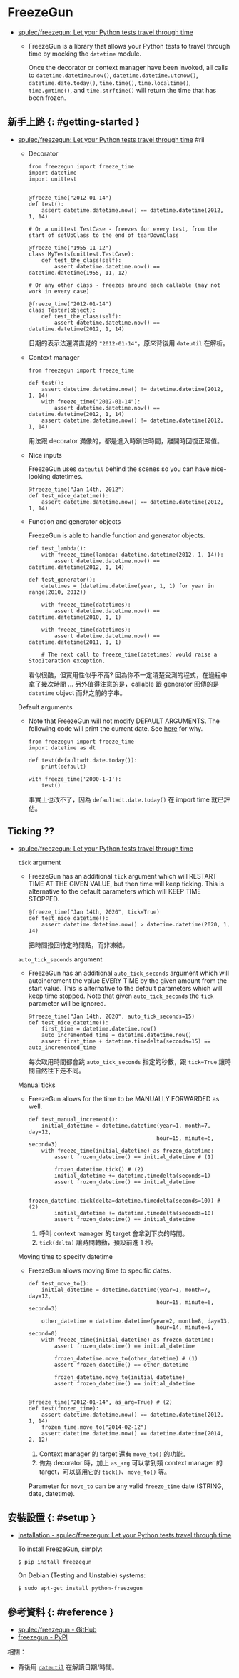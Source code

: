 # FreezeGun

  - [spulec/freezegun: Let your Python tests travel through time](https://github.com/spulec/freezegun)

      - FreezeGun is a library that allows your Python tests to travel through time by mocking the `datetime` module.

        Once the decorator or context manager have been invoked, all calls to `datetime.datetime.now()`, `datetime.datetime.utcnow()`, `datetime.date.today()`, `time.time()`, `time.localtime()`, `time.gmtime()`, and `time.strftime()` will return the time that has been frozen.

## 新手上路 {: #getting-started }

  - [spulec/freezegun: Let your Python tests travel through time](https://github.com/spulec/freezegun) #ril

      - Decorator

            from freezegun import freeze_time
            import datetime
            import unittest


            @freeze_time("2012-01-14")
            def test():
                assert datetime.datetime.now() == datetime.datetime(2012, 1, 14)

            # Or a unittest TestCase - freezes for every test, from the start of setUpClass to the end of tearDownClass

            @freeze_time("1955-11-12")
            class MyTests(unittest.TestCase):
                def test_the_class(self):
                    assert datetime.datetime.now() == datetime.datetime(1955, 11, 12)

            # Or any other class - freezes around each callable (may not work in every case)

            @freeze_time("2012-01-14")
            class Tester(object):
                def test_the_class(self):
                    assert datetime.datetime.now() == datetime.datetime(2012, 1, 14)

        日期的表示法還滿直覺的 `"2012-01-14"`，原來背後用 `dateutil` 在解析。

      - Context manager

            from freezegun import freeze_time

            def test():
                assert datetime.datetime.now() != datetime.datetime(2012, 1, 14)
                with freeze_time("2012-01-14"):
                    assert datetime.datetime.now() == datetime.datetime(2012, 1, 14)
                assert datetime.datetime.now() != datetime.datetime(2012, 1, 14)

        用法跟 decorator 滿像的，都是進入時鎖住時間，離開時回復正常值。

      - Nice inputs

        FreezeGun uses `dateutil` behind the scenes so you can have nice-looking datetimes.

            @freeze_time("Jan 14th, 2012")
            def test_nice_datetime():
                assert datetime.datetime.now() == datetime.datetime(2012, 1, 14)

      - Function and generator objects

        FreezeGun is able to handle function and generator objects.

            def test_lambda():
                with freeze_time(lambda: datetime.datetime(2012, 1, 14)):
                    assert datetime.datetime.now() == datetime.datetime(2012, 1, 14)

            def test_generator():
                datetimes = (datetime.datetime(year, 1, 1) for year in range(2010, 2012))

                with freeze_time(datetimes):
                    assert datetime.datetime.now() == datetime.datetime(2010, 1, 1)

                with freeze_time(datetimes):
                    assert datetime.datetime.now() == datetime.datetime(2011, 1, 1)

                # The next call to freeze_time(datetimes) would raise a StopIteration exception.

        看似很酷，但實用性似乎不高? 因為你不一定清楚受測的程式，在過程中拿了幾次時間 ... 另外值得注意的是，callable 跟 generator 回傳的是 `datetime` object 而非之前的字串。

    Default arguments

      - Note that FreezeGun will not modify DEFAULT ARGUMENTS. The following code will print the current date. See [here](http://docs.python-guide.org/en/latest/writing/gotchas/#mutable-default-arguments) for why.

            from freezegun import freeze_time
            import datetime as dt

            def test(default=dt.date.today()):
                print(default)

            with freeze_time('2000-1-1'):
                test()

        事實上也改不了，因為 `default=dt.date.today()` 在 import time 就已評估。

## Ticking ??

  - [spulec/freezegun: Let your Python tests travel through time](https://github.com/spulec/freezegun)

    `tick` argument

      - FreezeGun has an additional `tick` argument which will RESTART TIME AT THE GIVEN VALUE, but then time will keep ticking. This is alternative to the default parameters which will KEEP TIME STOPPED.

            @freeze_time("Jan 14th, 2020", tick=True)
            def test_nice_datetime():
                assert datetime.datetime.now() > datetime.datetime(2020, 1, 14)

        把時間撥回特定時間點，而非凍結。

    `auto_tick_seconds` argument

      - FreezeGun has an additional `auto_tick_seconds` argument which will autoincrement the value EVERY TIME by the given amount from the start value. This is alternative to the default parameters which will keep time stopped. Note that given `auto_tick_seconds` the `tick` parameter will be ignored.

            @freeze_time("Jan 14th, 2020", auto_tick_seconds=15)
            def test_nice_datetime():
                first_time = datetime.datetime.now()
                auto_incremented_time = datetime.datetime.now()
                assert first_time + datetime.timedelta(seconds=15) == auto_incremented_time

        每次取用時間都會跳 `auto_tick_seconds` 指定的秒數，跟 `tick=True` 讓時間自然往下走不同。

    Manual ticks

      - FreezeGun allows for the time to be MANUALLY FORWARDED as well.

            def test_manual_increment():
                initial_datetime = datetime.datetime(year=1, month=7, day=12,
                                                    hour=15, minute=6, second=3)
                with freeze_time(initial_datetime) as frozen_datetime:
                    assert frozen_datetime() == initial_datetime # (1)

                    frozen_datetime.tick() # (2)
                    initial_datetime += datetime.timedelta(seconds=1)
                    assert frozen_datetime() == initial_datetime

                    frozen_datetime.tick(delta=datetime.timedelta(seconds=10)) # (2)
                    initial_datetime += datetime.timedelta(seconds=10)
                    assert frozen_datetime() == initial_datetime

         1. 呼叫 context manager 的 target 會拿到下次的時間。
         2. `tick(delta)` 讓時間轉動，預設前進 1 秒。

    Moving time to specify datetime

      - FreezeGun allows moving time to specific dates.

            def test_move_to():
                initial_datetime = datetime.datetime(year=1, month=7, day=12,
                                                    hour=15, minute=6, second=3)

                other_datetime = datetime.datetime(year=2, month=8, day=13,
                                                    hour=14, minute=5, second=0)
                with freeze_time(initial_datetime) as frozen_datetime:
                    assert frozen_datetime() == initial_datetime

                    frozen_datetime.move_to(other_datetime) # (1)
                    assert frozen_datetime() == other_datetime

                    frozen_datetime.move_to(initial_datetime)
                    assert frozen_datetime() == initial_datetime


            @freeze_time("2012-01-14", as_arg=True) # (2)
            def test(frozen_time):
                assert datetime.datetime.now() == datetime.datetime(2012, 1, 14)
                frozen_time.move_to("2014-02-12")
                assert datetime.datetime.now() == datetime.datetime(2014, 2, 12)

         1. Context manager 的 target 還有 `move_to()` 的功能。
         2. 做為 decorator 時，加上 `as_arg` 可以拿到類 context manager 的 target，可以調用它的 `tick()`、`move_to()` 等。

        Parameter for `move_to` can be any valid `freeze_time` date (STRING, date, datetime).

## 安裝設置 {: #setup }

  - [Installation - spulec/freezegun: Let your Python tests travel through time](https://github.com/spulec/freezegun#installation)

    To install FreezeGun, simply:

        $ pip install freezegun

    On Debian (Testing and Unstable) systems:

        $ sudo apt-get install python-freezegun

## 參考資料 {: #reference }

  - [spulec/freezegun - GitHub](https://github.com/spulec/freezegun)
  - [freezegun - PyPI](https://pypi.org/project/freezegun/)

相關：

  - 背後用 [`dateutil`](python-dateutil.md) 在解讀日期/時間。
